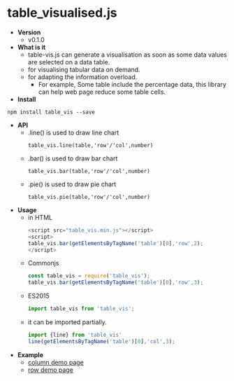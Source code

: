 # table_visualised.js
  * **Version**
    * v0.1.0
  * **What is it**
    * table-vis.js can generate a visualisation as soon as some data values are selected on a data table.
    * for visualising tabular data on demand.
    * for adapting the information overload.
      * For example, Some table include the percentage data, this library can help web page reduce some table cells.
  * **Install**
   ```
   npm install table_vis --save
   ```
  * **API**
    * .line() is used to draw line chart
      ```
      table_vis.line(table,'row'/'col',number)
      ```
    * .bar() is used to draw bar chart
      ``` 
      table_vis.bar(table,'row'/'col',number)
      ```
    * .pie() is used to draw pie chart
      ```
      table_vis.pie(table,'row'/'col',number)
      ```
  * **Usage**
    * in HTML
      ```javascript
      <script src="table_vis.min.js"></script>
      <script>
      table_vis.bar(getElementsByTagName('table')[0],'row',2);
      </script>
      ```
    * Commonjs
      ```javascript
      const table_vis = require('table_vis');
      table_vis.bar(getElementsByTagName('table')[0],'row',3);
      ```
    * ES2015
      ```javascript
      import table_vis from 'table_vis';
      ```
    * it can be imported partially.
      ```javascript
      import {line} from 'table_vis'
      line(getElementsByTagName('table')[0],'col',3);
      ```
   * **Example**
     * [column demo page](https://github.com/YarnChen/tabular_vis/edit/master/demo/column_demo.html)
     * [row demo page](https://github.com/YarnChen/tabular_vis/edit/master/demo/row_demo.html)
